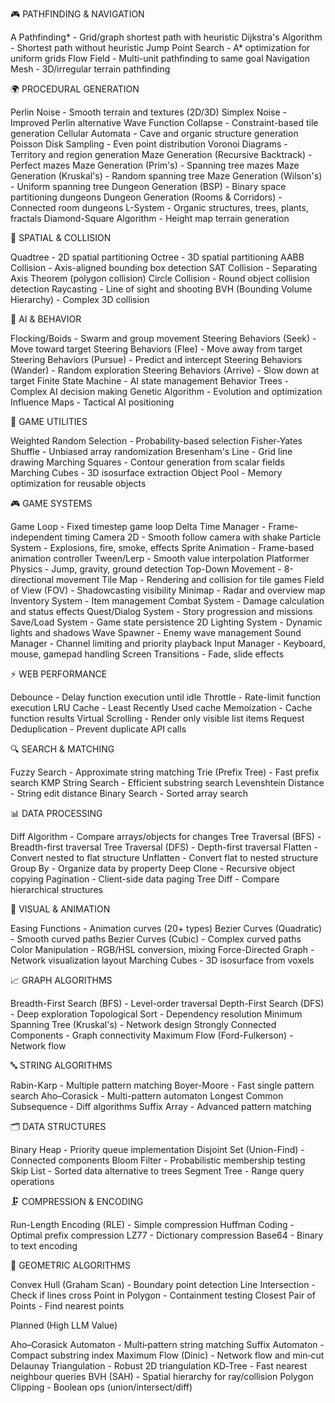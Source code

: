 🎮 PATHFINDING & NAVIGATION

A Pathfinding* - Grid/graph shortest path with heuristic
Dijkstra's Algorithm - Shortest path without heuristic
Jump Point Search - A* optimization for uniform grids
Flow Field - Multi-unit pathfinding to same goal
Navigation Mesh - 3D/irregular terrain pathfinding

🌍 PROCEDURAL GENERATION

Perlin Noise - Smooth terrain and textures (2D/3D)
Simplex Noise - Improved Perlin alternative
Wave Function Collapse - Constraint-based tile generation
Cellular Automata - Cave and organic structure generation
Poisson Disk Sampling - Even point distribution
Voronoi Diagrams - Territory and region generation
Maze Generation (Recursive Backtrack) - Perfect mazes
Maze Generation (Prim's) - Spanning tree mazes
Maze Generation (Kruskal's) - Random spanning tree
Maze Generation (Wilson's) - Uniform spanning tree
Dungeon Generation (BSP) - Binary space partitioning dungeons
Dungeon Generation (Rooms & Corridors) - Connected room dungeons
L-System - Organic structures, trees, plants, fractals
Diamond-Square Algorithm - Height map terrain generation

🎯 SPATIAL & COLLISION

Quadtree - 2D spatial partitioning
Octree - 3D spatial partitioning
AABB Collision - Axis-aligned bounding box detection
SAT Collision - Separating Axis Theorem (polygon collision)
Circle Collision - Round object collision detection
Raycasting - Line of sight and shooting
BVH (Bounding Volume Hierarchy) - Complex 3D collision

🤖 AI & BEHAVIOR

Flocking/Boids - Swarm and group movement
Steering Behaviors (Seek) - Move toward target
Steering Behaviors (Flee) - Move away from target
Steering Behaviors (Pursue) - Predict and intercept
Steering Behaviors (Wander) - Random exploration
Steering Behaviors (Arrive) - Slow down at target
Finite State Machine - AI state management
Behavior Trees - Complex AI decision making
Genetic Algorithm - Evolution and optimization
Influence Maps - Tactical AI positioning

🎲 GAME UTILITIES

Weighted Random Selection - Probability-based selection
Fisher-Yates Shuffle - Unbiased array randomization
Bresenham's Line - Grid line drawing
Marching Squares - Contour generation from scalar fields
Marching Cubes - 3D isosurface extraction
Object Pool - Memory optimization for reusable objects

🎮 GAME SYSTEMS

Game Loop - Fixed timestep game loop
Delta Time Manager - Frame-independent timing
Camera 2D - Smooth follow camera with shake
Particle System - Explosions, fire, smoke, effects
Sprite Animation - Frame-based animation controller
Tween/Lerp - Smooth value interpolation
Platformer Physics - Jump, gravity, ground detection
Top-Down Movement - 8-directional movement
Tile Map - Rendering and collision for tile games
Field of View (FOV) - Shadowcasting visibility
Minimap - Radar and overview map
Inventory System - Item management
Combat System - Damage calculation and status effects
Quest/Dialog System - Story progression and missions
Save/Load System - Game state persistence
2D Lighting System - Dynamic lights and shadows
Wave Spawner - Enemy wave management
Sound Manager - Channel limiting and priority playback
Input Manager - Keyboard, mouse, gamepad handling
Screen Transitions - Fade, slide effects

⚡ WEB PERFORMANCE

Debounce - Delay function execution until idle
Throttle - Rate-limit function execution
LRU Cache - Least Recently Used cache
Memoization - Cache function results
Virtual Scrolling - Render only visible list items
Request Deduplication - Prevent duplicate API calls

🔍 SEARCH & MATCHING

Fuzzy Search - Approximate string matching
Trie (Prefix Tree) - Fast prefix search
KMP String Search - Efficient substring search
Levenshtein Distance - String edit distance
Binary Search - Sorted array search

📊 DATA PROCESSING

Diff Algorithm - Compare arrays/objects for changes
Tree Traversal (BFS) - Breadth-first traversal
Tree Traversal (DFS) - Depth-first traversal
Flatten - Convert nested to flat structure
Unflatten - Convert flat to nested structure
Group By - Organize data by property
Deep Clone - Recursive object copying
Pagination - Client-side data paging
Tree Diff - Compare hierarchical structures

🎨 VISUAL & ANIMATION

Easing Functions - Animation curves (20+ types)
Bezier Curves (Quadratic) - Smooth curved paths
Bezier Curves (Cubic) - Complex curved paths
Color Manipulation - RGB/HSL conversion, mixing
Force-Directed Graph - Network visualization layout
Marching Cubes - 3D isosurface from voxels

📈 GRAPH ALGORITHMS

Breadth-First Search (BFS) - Level-order traversal
Depth-First Search (DFS) - Deep exploration
Topological Sort - Dependency resolution
Minimum Spanning Tree (Kruskal's) - Network design
Strongly Connected Components - Graph connectivity
Maximum Flow (Ford-Fulkerson) - Network flow

🔤 STRING ALGORITHMS

Rabin-Karp - Multiple pattern matching
Boyer-Moore - Fast single pattern search
Aho–Corasick - Multi-pattern automaton
Longest Common Subsequence - Diff algorithms
Suffix Array - Advanced pattern matching

🗂️ DATA STRUCTURES

Binary Heap - Priority queue implementation
Disjoint Set (Union-Find) - Connected components
Bloom Filter - Probabilistic membership testing
Skip List - Sorted data alternative to trees
Segment Tree - Range query operations

🗜️ COMPRESSION & ENCODING

Run-Length Encoding (RLE) - Simple compression
Huffman Coding - Optimal prefix compression
LZ77 - Dictionary compression
Base64 - Binary to text encoding

📐 GEOMETRIC ALGORITHMS

Convex Hull (Graham Scan) - Boundary point detection
Line Intersection - Check if lines cross
Point in Polygon - Containment testing
Closest Pair of Points - Find nearest points

Planned (High LLM Value)

Aho–Corasick Automaton - Multi‑pattern string matching
Suffix Automaton - Compact substring index
Maximum Flow (Dinic) - Network flow and min‑cut
Delaunay Triangulation - Robust 2D triangulation
KD‑Tree - Fast nearest neighbour queries
BVH (SAH) - Spatial hierarchy for ray/collision
Polygon Clipping - Boolean ops (union/intersect/diff)
